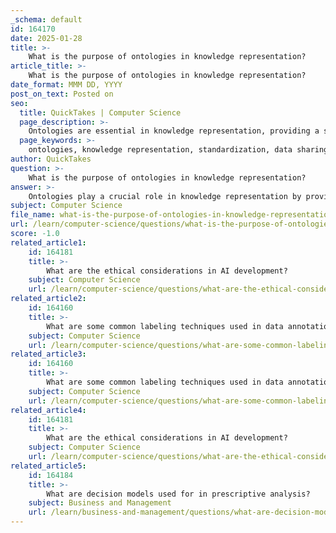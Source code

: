 ```yaml
---
_schema: default
id: 164170
date: 2025-01-28
title: >-
    What is the purpose of ontologies in knowledge representation?
article_title: >-
    What is the purpose of ontologies in knowledge representation?
date_format: MMM DD, YYYY
post_on_text: Posted on
seo:
  title: QuickTakes | Computer Science
  page_description: >-
    Ontologies are essential in knowledge representation, providing a structured way to define concepts, improve data sharing and integration, facilitate knowledge management, support reasoning, promote semantic interoperability, and facilitate knowledge discovery.
  page_keywords: >-
    ontologies, knowledge representation, standardization, data sharing, knowledge management, reasoning, inference, semantic interoperability, complex domains, knowledge discovery
author: QuickTakes
question: >-
    What is the purpose of ontologies in knowledge representation?
answer: >-
    Ontologies play a crucial role in knowledge representation by providing a structured and standardized way to define and organize concepts within a specific domain. Here are the key purposes of ontologies in knowledge representation:\n\n1. **Standardization of Knowledge**: Ontologies establish a common vocabulary and set of definitions for terms used within a particular domain. This standardization facilitates clear communication and understanding among researchers and practitioners, ensuring that everyone interprets terms consistently.\n\n2. **Improved Data Sharing and Integration**: By providing a formal representation of knowledge, ontologies enhance the ability to share and integrate data across different systems and domains. This is particularly important in fields like medical informatics, where diverse data sources need to be combined for effective analysis and decision-making.\n\n3. **Facilitation of Knowledge Management**: Ontologies help in organizing and categorizing knowledge, making it easier to retrieve relevant information. They define relationships between concepts, which aids in navigating complex datasets and enhances the efficiency of knowledge management systems.\n\n4. **Support for Reasoning and Inference**: Ontologies can be used with reasoning engines (reasoners) that allow for automated inference of new knowledge based on the defined relationships and properties. This capability is essential in artificial intelligence applications, where deriving insights from existing knowledge is critical.\n\n5. **Semantic Interoperability**: By ensuring that different systems understand the same concepts in the same way, ontologies promote semantic interoperability. This is vital for applications that rely on data from multiple sources, as it helps maintain the meaning of the data across different contexts.\n\n6. **Modeling Complex Domains**: Ontologies are particularly useful for modeling complex domains where relationships between concepts are intricate. They allow for the representation of hierarchical structures and various types of relationships, which can be essential for accurately capturing the nuances of a domain.\n\n7. **Support for Knowledge Discovery**: In research and data analysis, ontologies can facilitate the discovery of new relationships and insights by providing a framework for exploring data. They enable researchers to formulate hypotheses and test them against structured knowledge.\n\nIn summary, ontologies serve as foundational tools in knowledge representation, enhancing data sharing, integration, retrieval, and reasoning across various fields, including artificial intelligence and medical informatics. Their structured approach to defining concepts and relationships makes them indispensable in managing and utilizing knowledge effectively.
subject: Computer Science
file_name: what-is-the-purpose-of-ontologies-in-knowledge-representation.md
url: /learn/computer-science/questions/what-is-the-purpose-of-ontologies-in-knowledge-representation
score: -1.0
related_article1:
    id: 164181
    title: >-
        What are the ethical considerations in AI development?
    subject: Computer Science
    url: /learn/computer-science/questions/what-are-the-ethical-considerations-in-ai-development
related_article2:
    id: 164160
    title: >-
        What are some common labeling techniques used in data annotation?
    subject: Computer Science
    url: /learn/computer-science/questions/what-are-some-common-labeling-techniques-used-in-data-annotation
related_article3:
    id: 164160
    title: >-
        What are some common labeling techniques used in data annotation?
    subject: Computer Science
    url: /learn/computer-science/questions/what-are-some-common-labeling-techniques-used-in-data-annotation
related_article4:
    id: 164181
    title: >-
        What are the ethical considerations in AI development?
    subject: Computer Science
    url: /learn/computer-science/questions/what-are-the-ethical-considerations-in-ai-development
related_article5:
    id: 164184
    title: >-
        What are decision models used for in prescriptive analysis?
    subject: Business and Management
    url: /learn/business-and-management/questions/what-are-decision-models-used-for-in-prescriptive-analysis
---
```


&nbsp;